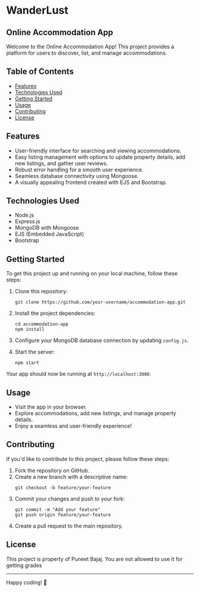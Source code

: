 # WanderLust

## Online Accommodation App

Welcome to the Online Accommodation App! This project provides a platform for users to discover, list, and manage accommodations.

## Table of Contents
- [Features](#features)
- [Technologies Used](#technologies-used)
- [Getting Started](#getting-started)
- [Usage](#usage)
- [Contributing](#contributing)
- [License](#license)

## Features
- User-friendly interface for searching and viewing accommodations.
- Easy listing management with options to update property details, add new listings, and gather user reviews.
- Robust error handling for a smooth user experience.
- Seamless database connectivity using Mongoose.
- A visually appealing frontend created with EJS and Bootstrap.

## Technologies Used
- Node.js
- Express.js
- MongoDB with Mongoose
- EJS (Embedded JavaScript)
- Bootstrap

## Getting Started
To get this project up and running on your local machine, follow these steps:

1. Clone this repository:

   ```shell
   git clone https://github.com/your-username/accommodation-app.git
   ```

2. Install the project dependencies:

   ```shell
   cd accommodation-app
   npm install
   ```

3. Configure your MongoDB database connection by updating `config.js`.

4. Start the server:

   ```shell
   npm start
   ```

Your app should now be running at `http://localhost:3000`.

## Usage
- Visit the app in your browser.
- Explore accommodations, add new listings, and manage property details.
- Enjoy a seamless and user-friendly experience!

## Contributing
If you'd like to contribute to this project, please follow these steps:

1. Fork the repository on GitHub.
2. Create a new branch with a descriptive name:
   ```shell
   git checkout -b feature/your-feature
   ```
3. Commit your changes and push to your fork:
   ```shell
   git commit -m "Add your feature"
   git push origin feature/your-feature
   ```
4. Create a pull request to the main repository.

## License
This project is property of Puneet Bajaj. You are not allowed to use it for getting grades

---

Happy coding! 🚀
